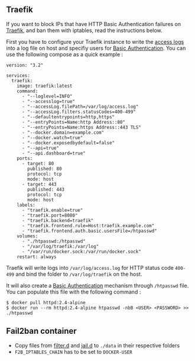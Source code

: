 ## Traefik

If you want to block IPs that have HTTP Basic Authentication failures on [Traefik](https://traefik.io/), and ban them with iptables, read the instructions below.

First you have to configure your Traefik instance to write the [access logs](https://docs.traefik.io/configuration/logs/#access-logs) into a log file on host and specifiy users for [Basic Authentication](https://docs.traefik.io/configuration/entrypoints/#basic-authentication). You can use the following compose as a quick example :

```
version: "3.2"

services:
  traefik:
    image: traefik:latest
    command:
      - "--loglevel=INFO"
      - "--accesslog=true"
      - "--accessLog.filePath=/var/log/access.log"
      - "--accessLog.filters.statusCodes=400-499"
      - "--defaultentrypoints=http,https"
      - "--entryPoints=Name:http Address::80"
      - "--entryPoints=Name:https Address::443 TLS"
      - "--docker.domain=example.com"
      - "--docker.watch=true"
      - "--docker.exposedbydefault=false"
      - "--api=true"
      - "--api.dashboard=true"
    ports:
      - target: 80
        published: 80
        protocol: tcp
        mode: host
      - target: 443
        published: 443
        protocol: tcp
        mode: host
    labels:
      - "traefik.enable=true"
      - "traefik.port=8080"
      - "traefik.backend=traefik"
      - "traefik.frontend.rule=Host:traefik.example.com"
      - "traefik.frontend.auth.basic.usersFile=/htpasswd"
    volumes:
      - "./htpasswd:/htpasswd"
      - "/var/log/traefik:/var/log"
      - "/var/run/docker.sock:/var/run/docker.sock"
    restart: always
```

Traefik will write logs into `/var/log/access.log` for HTTP status code `400-499` and bind the folder to `/var/log/traefik` on the host.

It will also create a [Basic Authentication](https://docs.traefik.io/configuration/entrypoints/#basic-authentication) mechanism through `/htpasswd` file. You can populate this file with the following command :

```
$ docker pull httpd:2.4-alpine
$ docker run --rm httpd:2.4-alpine htpasswd -nbB <USER> <PASSWORD> >> ./htpasswd
```

## Fail2ban container

* Copy files from [filter.d](filter.d) and [jail.d](jail.d) to `./data` in their respective folders
* `F2B_IPTABLES_CHAIN` has to be set to `DOCKER-USER`
